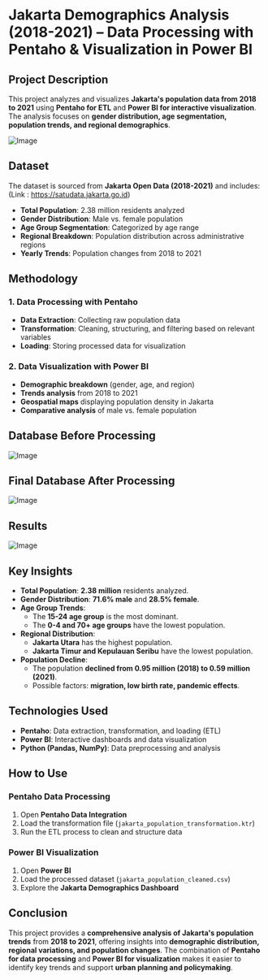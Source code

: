 # **Jakarta Demographics Analysis (2018-2021) – Data Processing with Pentaho & Visualization in Power BI**  

## **Project Description**  
This project analyzes and visualizes **Jakarta's population data from 2018 to 2021** using **Pentaho for ETL** and **Power BI for interactive visualization**. The analysis focuses on **gender distribution, age segmentation, population trends, and regional demographics**.  

![Image](https://github.com/user-attachments/assets/3b8900ea-6c81-4d49-b51b-5df794fb2c61)

## **Dataset**  
The dataset is sourced from **Jakarta Open Data (2018-2021)** and includes: 
(Link : https://satudata.jakarta.go.id)
- **Total Population**: 2.38 million residents analyzed  
- **Gender Distribution**: Male vs. female population  
- **Age Group Segmentation**: Categorized by age range  
- **Regional Breakdown**: Population distribution across administrative regions  
- **Yearly Trends**: Population changes from 2018 to 2021  

## **Methodology**  
### **1. Data Processing with Pentaho**  
- **Data Extraction**: Collecting raw population data  
- **Transformation**: Cleaning, structuring, and filtering based on relevant variables  
- **Loading**: Storing processed data for visualization  

### **2. Data Visualization with Power BI**  
- **Demographic breakdown** (gender, age, and region)  
- **Trends analysis** from 2018 to 2021  
- **Geospatial maps** displaying population density in Jakarta  
- **Comparative analysis** of male vs. female population  

## **Database Before Processing**
![Image](https://github.com/user-attachments/assets/bf535c98-891e-4b2e-aee5-f19d61ad46bf)

## **Final Database After Processing**
![Image](https://github.com/user-attachments/assets/9bee887e-8729-4943-a9b3-61dd4ee1aeee)

## **Results**
![Image](https://github.com/user-attachments/assets/62c13963-9b36-455f-b1eb-d3b1a78fea4c)

## **Key Insights**  
- **Total Population**: **2.38 million** residents analyzed.  
- **Gender Distribution**: **71.6% male** and **28.5% female**.  
- **Age Group Trends**:  
  - The **15-24 age group** is the most dominant.  
  - The **0-4 and 70+ age groups** have the lowest population.  
- **Regional Distribution**:  
  - **Jakarta Utara** has the highest population.  
  - **Jakarta Timur and Kepulauan Seribu** have the lowest population.  
- **Population Decline**:  
  - The population **declined from 0.95 million (2018) to 0.59 million (2021)**.  
  - Possible factors: **migration, low birth rate, pandemic effects**.  

## **Technologies Used**  
- **Pentaho**: Data extraction, transformation, and loading (ETL)  
- **Power BI**: Interactive dashboards and data visualization  
- **Python (Pandas, NumPy)**: Data preprocessing and analysis  

## **How to Use**  
### **Pentaho Data Processing**  
1. Open **Pentaho Data Integration**  
2. Load the transformation file (`jakarta_population_transformation.ktr`)  
3. Run the ETL process to clean and structure data  

### **Power BI Visualization**  
1. Open **Power BI**  
2. Load the processed dataset (`jakarta_population_cleaned.csv`)  
3. Explore the **Jakarta Demographics Dashboard**  

## **Conclusion**  
This project provides a **comprehensive analysis of Jakarta's population trends** from **2018 to 2021**, offering insights into **demographic distribution, regional variations, and population changes**. The combination of **Pentaho for data processing** and **Power BI for visualization** makes it easier to identify key trends and support **urban planning and policymaking**.  
